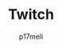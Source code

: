 ---
author: p17meli
title: Twitch
caption: Το Twitch είναι μια δημοφιλής online υπηρεσία για την παρακολούθηση και live streaming gaming broadcasts. Όταν ιδρύθηκε το 2011, το Twitch εστίαζε αποκλειστικά στα games, αλλά σήμερα φιλοξενεί και streams που αφορούν την μουσική, τα talk shows, τη τέχνη και, σε ορισμένες περιπτώσεις, τις τηλεοπτικές σειρές.Η streaming υπηρεσία περιλαμβάνει περίπου 2 εκατομμύρια μοναδικούς streamers κάθε μήνα και πάνω από 17 χιλιάδες χρήστες κερδίζουν χρήματα μέσω του Twitch Partner προγράμματος – μια υπηρεσία η οποία δίνει τη δυνατότητα στους streamers να βάλουν επιλογές όπως επί πληρωμής εγγραφές και τοποθέτηση διαφημίσεων.Το 2014, το Twitch εξαγοράστηκε από την Amazon και μέχρι και σήμερα παραμένει μια από τις μεγαλύτερες πηγές εισοδήματος στη Βόρεια Αμερική.
image_url: images/twitch.jpg
categories: social_media
license: license free for commercial use
---
